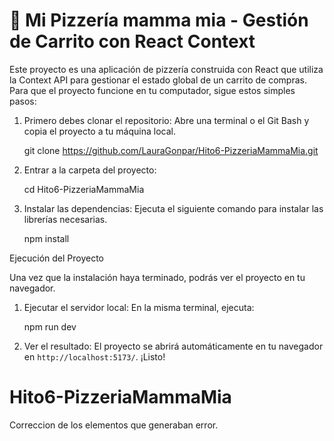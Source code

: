 # 🍕 Mi Pizzería mamma mia - Gestión de Carrito con React Context

Este proyecto es una aplicación de pizzería construida con React que utiliza la Context API para gestionar el estado global de un carrito de compras.
Para que el proyecto funcione en tu computador, sigue estos simples pasos:

1.  Primero debes clonar el repositorio: Abre una terminal o el Git Bash y copia el proyecto a tu máquina local.

    git clone https://github.com/LauraGonpar/Hito6-PizzeriaMammaMia.git

2.  Entrar a la carpeta del proyecto:

    cd Hito6-PizzeriaMammaMia

3.  Instalar las dependencias: Ejecuta el siguiente comando para instalar las librerías necesarias.

    npm install

Ejecución del Proyecto

Una vez que la instalación haya terminado, podrás ver el proyecto en tu navegador.

1.  Ejecutar el servidor local: En la misma terminal, ejecuta:

    npm run dev

2.  Ver el resultado: El proyecto se abrirá automáticamente en tu navegador en `http://localhost:5173/`. ¡Listo!
# Hito6-PizzeriaMammaMia


Correccion de los elementos que generaban error.



